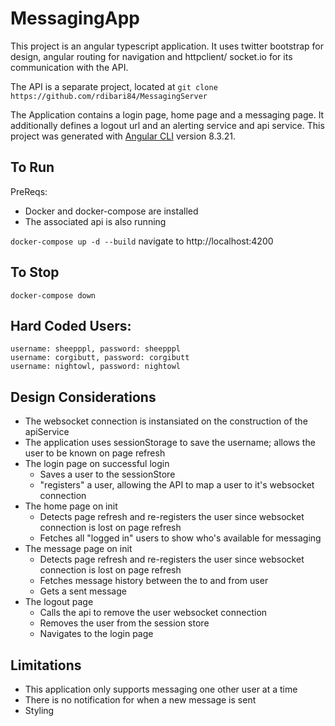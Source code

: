 # MessagingApp
This project is an angular typescript application.
It uses twitter bootstrap for design, angular routing for navigation and httpclient/ socket.io for its communication with the API.

The API is a separate project, located at `git clone https://github.com/rdibari84/MessagingServer`

The Application contains a login page, home page and a messaging page. 
It additionally defines a logout url and an alerting service and api service.
This project was generated with [Angular CLI](https://github.com/angular/angular-cli) version 8.3.21.

## To Run
PreReqs: 
- Docker and docker-compose are installed
- The associated api is also running

`docker-compose up -d --build`
navigate to http://localhost:4200

## To Stop
`docker-compose down`

## Hard Coded Users:
```
username: sheepppl, password: sheepppl
username: corgibutt, password: corgibutt
username: nightowl, password: nightowl
```

## Design Considerations
- The websocket connection is instansiated on the construction of the apiService
- The application uses sessionStorage to save the username; allows the user to be known on page refresh
- The login page on successful login 
    - Saves a user to the sessionStore
    - "registers" a user, allowing the API to map a user to it's websocket connection
- The home page on init
    - Detects page refresh and re-registers the user since websocket connection is lost on page refresh
    - Fetches all "logged in" users to show who's available for messaging
- The message page on init
    - Detects page refresh and re-registers the user since websocket connection is lost on page refresh
    - Fetches message history between the to and from user 
    - Gets a sent message 
- The logout page
    - Calls the api to remove the user websocket connection
    - Removes the user from the session store
    - Navigates to the login page

## Limitations
- This application only supports messaging one other user at a time
- There is no notification for when a new message is sent
- Styling
